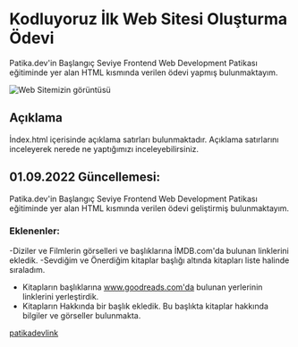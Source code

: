 # Kodluyoruz İlk Web Sitesi Oluşturma Ödevi

 Patika.dev'in Başlangıç Seviye Frontend Web Development Patikası eğitiminde yer alan HTML kısmında verilen ödevi yapmış bulunmaktayım.

![Web Sitemizin görüntüsü](https://www.upload.ee/image/14464170/Screenshot_1.jpg)

## Açıklama
İndex.html içerisinde açıklama satırları bulunmaktadır. Açıklama satırlarını inceleyerek nerede ne yaptığımızı inceleyebilirsiniz.

## 01.09.2022 Güncellemesi:
Patika.dev'in Başlangıç Seviye Frontend Web Development Patikası eğitiminde yer alan HTML kısmında verilen ödevi geliştirmiş bulunmaktayım.

### Eklenenler:
-Diziler ve Filmlerin görselleri ve başlıklarına İMDB.com'da bulunan linklerini ekledik.
-Sevdiğim ve Önerdiğim kitaplar başlığı altında kitapları liste halinde sıraladım.
- Kitapların başlıklarına www.goodreads.com'da bulunan yerlerinin linklerini yerleştirdik.
- Kitapların Hakkında bir başlık ekledik. Bu başlıkta kitaplar hakkında bilgiler ve görseller bulunmakta.

[patikadevlink](https://app.patika.dev/mertagrali)
